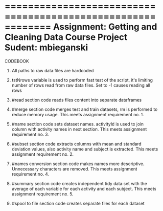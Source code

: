 ============================================================
Assignment: Getting and Cleaning Data Course Project
Sudent: mbieganski
============================================================

CODEBOOK

1. All paths to raw data files are hardcoded

2. tstNrows variable is used to perform fast test of the script, it's limiting number of rows read from raw data files. Set to -1 causes reading all rows

3. #read section code reads files content into separate dataframes

4. #merge section code merges test and train datasets, rm is performed to reduce memory usage. This meets assignment requirement no. 1.

5. #name section code sets dataset names. activityId is used to join column with activity names in next section. This meets assignment requirement no. 3.

6. #subset section code extracts columns with mean and standard deviation values, also activity name and subject is extracted. This meets assignment requirement no. 2.

7. #names conversion section code makes names more descriptive. Unnecessary characters are removed. This meets assignment requirement no. 4.

8. #summary section code creates independent tidy data set with the average of each variable for each activity and each subject. This meets assignment requirement no. 5.

9. #spool to file section code creates separate files for each dataset